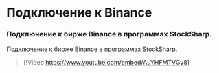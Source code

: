 # Подключение к Binance

### Подключение к бирже Binance в программах StockSharp.

Подключение к бирже Binance в программах StockSharp.

> [!Video https://www.youtube.com/embed/AuYHFMTVGy8]

